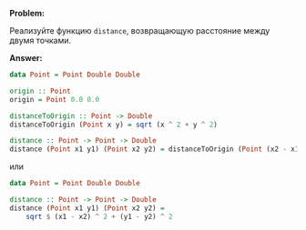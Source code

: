 **Problem:**

Реализуйте функцию `distance`, возвращающую расстояние между двумя точками.


**Answer:**

```haskell
data Point = Point Double Double

origin :: Point
origin = Point 0.0 0.0

distanceToOrigin :: Point -> Double
distanceToOrigin (Point x y) = sqrt (x ^ 2 + y ^ 2)

distance :: Point -> Point -> Double
distance (Point x1 y1) (Point x2 y2) = distanceToOrigin (Point (x2 - x1) (y2 - y1))

```

или

```haskell
data Point = Point Double Double

distance :: Point -> Point -> Double
distance (Point x1 y1) (Point x2 y2) =
    sqrt $ (x1 - x2) ^ 2 + (y1 - y2) ^ 2
```